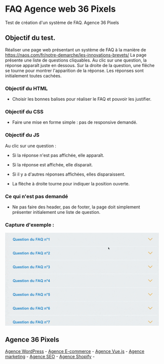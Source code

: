 # FAQ Agence web 36 Pixels

Test de création d'un système de FAQ. Agence 36 Pixels

## Objectif du test.

Réaliser une page web présentant un système de FAQ à la manière de https://naos.com/fr/notre-demarche/les-innovations-brevets/
La page présente une liste de questions cliquables. Au clic sur une question, la réponse apparaît juste en dessous. Sur la droite de la question, une flêche se tourne pour montrer l'apparition de la réponse. 
Les réponses sont initialement toutes cachées.

### Objectif du HTML 

- Choisir les bonnes balises pour réaliser le FAQ et pouvoir les justifier.

### Objectif du CSS

- Faire une mise en forme simple : pas de responsive demandé.

### Objectif du JS 

Au clic sur une question :

- Si la réponse n'est pas affichée, elle apparaît.
- Si la réponse est affichée, elle disparait.
- Si il y a d'autres réponses affichées, elles disparaissent.

- La flèche à droite tourne pour indiquer la position ouverte.

### Ce qui n'est pas demandé

- Ne pas faire des header, pas de footer, la page doit simplement présenter initialement une liste de question.

### Capture d'exemple :

![Demo](https://github.com/gregoirepuget/test-faq-36pixels/blob/master/capture.gif)

## Agence 36 Pixels

[Agence WordPress](https://www.36pixels.fr/agence/agence-wordpress/) -
[Agence E-commerce](https://www.36pixels.fr/agence/agence-ecommerce/) -
[Agence Vue.js](https://www.36pixels.fr/agence/agence-vue-js/) -
[Agence marketing](https://www.36pixels.fr/agence/agence-marketing/) -
[Agence SEO](https://www.36pixels.fr/agence/agence-seo/) - 
[Agence Shopify](https://www.36pixels.fr/agence/agence-shopify/) -
